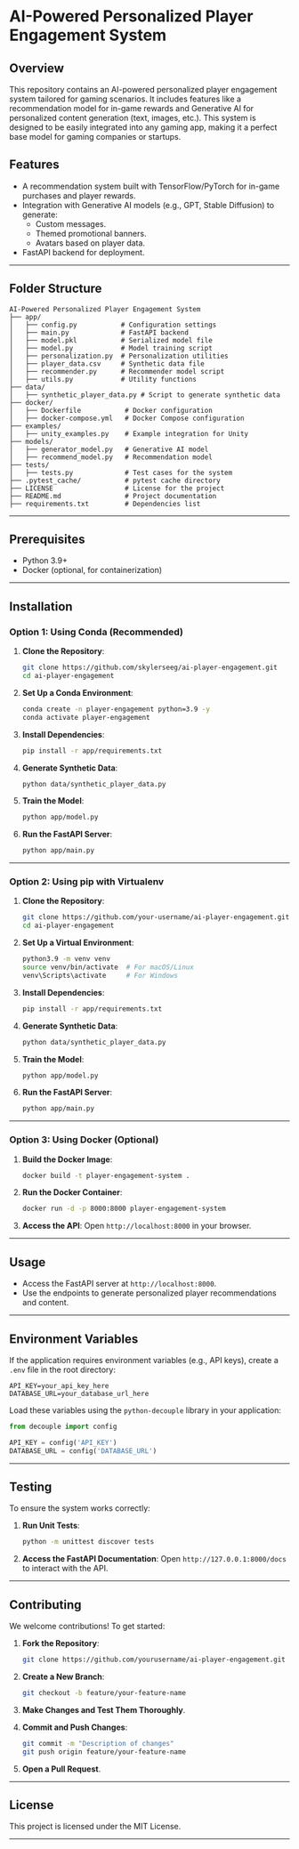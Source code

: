 # AI-Powered Personalized Player Engagement System

## Overview
This repository contains an AI-powered personalized player engagement system tailored for gaming scenarios. It includes features like a recommendation model for in-game rewards and Generative AI for personalized content generation (text, images, etc.). This system is designed to be easily integrated into any gaming app, making it a perfect base model for gaming companies or startups.

## Features
- A recommendation system built with TensorFlow/PyTorch for in-game purchases and player rewards.
- Integration with Generative AI models (e.g., GPT, Stable Diffusion) to generate:
  - Custom messages.
  - Themed promotional banners.
  - Avatars based on player data.
- FastAPI backend for deployment.

---
## Folder Structure
```
AI-Powered Personalized Player Engagement System
├── app/
│   ├── config.py           # Configuration settings
│   ├── main.py             # FastAPI backend
│   ├── model.pkl           # Serialized model file
│   ├── model.py            # Model training script
│   ├── personalization.py  # Personalization utilities
│   ├── player_data.csv     # Synthetic data file
│   ├── recommender.py      # Recommender model script
│   ├── utils.py            # Utility functions
├── data/
│   ├── synthetic_player_data.py # Script to generate synthetic data
├── docker/
│   ├── Dockerfile           # Docker configuration
│   ├── docker-compose.yml   # Docker Compose configuration
├── examples/
│   ├── unity_examples.py    # Example integration for Unity
├── models/
│   ├── generator_model.py   # Generative AI model
│   ├── recommend_model.py   # Recommendation model
├── tests/
│   ├── tests.py             # Test cases for the system
├── .pytest_cache/           # pytest cache directory
├── LICENSE                  # License for the project
├── README.md                # Project documentation
├── requirements.txt         # Dependencies list
```

---

## Prerequisites
- Python 3.9+
- Docker (optional, for containerization)

---

## Installation

### Option 1: Using Conda (Recommended)
1. **Clone the Repository**:
   ```bash
   git clone https://github.com/skylerseeg/ai-player-engagement.git
   cd ai-player-engagement
   ```

2. **Set Up a Conda Environment**:
   ```bash
   conda create -n player-engagement python=3.9 -y
   conda activate player-engagement
   ```

3. **Install Dependencies**:
   ```bash
   pip install -r app/requirements.txt
   ```

4. **Generate Synthetic Data**:
   ```bash
   python data/synthetic_player_data.py
   ```

5. **Train the Model**:
   ```bash
   python app/model.py
   ```

6. **Run the FastAPI Server**:
   ```bash
   python app/main.py
   ```

---

### Option 2: Using pip with Virtualenv
1. **Clone the Repository**:
   ```bash
   git clone https://github.com/your-username/ai-player-engagement.git
   cd ai-player-engagement
   ```

2. **Set Up a Virtual Environment**:
   ```bash
   python3.9 -m venv venv
   source venv/bin/activate  # For macOS/Linux
   venv\Scripts\activate     # For Windows
   ```

3. **Install Dependencies**:
   ```bash
   pip install -r app/requirements.txt
   ```

4. **Generate Synthetic Data**:
   ```bash
   python data/synthetic_player_data.py
   ```

5. **Train the Model**:
   ```bash
   python app/model.py
   ```

6. **Run the FastAPI Server**:
   ```bash
   python app/main.py
   ```

---

### Option 3: Using Docker (Optional)
1. **Build the Docker Image**:
   ```bash
   docker build -t player-engagement-system .
   ```

2. **Run the Docker Container**:
   ```bash
   docker run -d -p 8000:8000 player-engagement-system
   ```

3. **Access the API**:
   Open `http://localhost:8000` in your browser.

---

## Usage
- Access the FastAPI server at `http://localhost:8000`.
- Use the endpoints to generate personalized player recommendations and content.

---

## Environment Variables
If the application requires environment variables (e.g., API keys), create a `.env` file in the root directory:
```
API_KEY=your_api_key_here
DATABASE_URL=your_database_url_here
```

Load these variables using the `python-decouple` library in your application:
```python
from decouple import config

API_KEY = config('API_KEY')
DATABASE_URL = config('DATABASE_URL')
```

---

## Testing
To ensure the system works correctly:
1. **Run Unit Tests**:
   ```bash
   python -m unittest discover tests
   ```

2. **Access the FastAPI Documentation**:
   Open `http://127.0.0.1:8000/docs` to interact with the API.

---

## Contributing
We welcome contributions! To get started:
1. **Fork the Repository**:
   ```bash
   git clone https://github.com/yourusername/ai-player-engagement.git
   ```

2. **Create a New Branch**:
   ```bash
   git checkout -b feature/your-feature-name
   ```

3. **Make Changes and Test Them Thoroughly**.

4. **Commit and Push Changes**:
   ```bash
   git commit -m "Description of changes"
   git push origin feature/your-feature-name
   ```

5. **Open a Pull Request**.

---

## License
This project is licensed under the MIT License. 

---